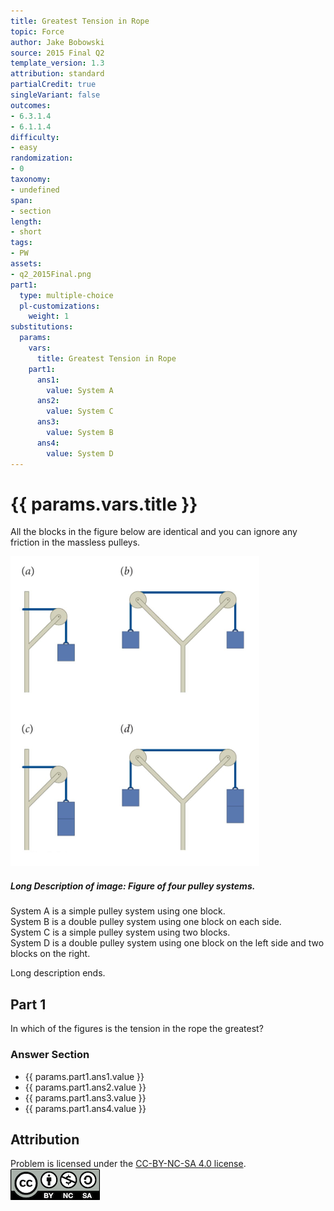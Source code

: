```yaml
---
title: Greatest Tension in Rope
topic: Force
author: Jake Bobowski
source: 2015 Final Q2
template_version: 1.3
attribution: standard
partialCredit: true
singleVariant: false
outcomes:
- 6.3.1.4
- 6.1.1.4
difficulty:
- easy
randomization:
- 0
taxonomy:
- undefined
span:
- section
length:
- short
tags:
- PW
assets:
- q2_2015Final.png
part1:
  type: multiple-choice
  pl-customizations:
    weight: 1
substitutions:
  params:
    vars:
      title: Greatest Tension in Rope
    part1:
      ans1:
        value: System A
      ans2:
        value: System C
      ans3:
        value: System B
      ans4:
        value: System D
---
```

# {{ params.vars.title }}
All the blocks in the figure below are identical and you can ignore any friction in the massless pulleys.

<img longdesc="Greatest Tension in Rope.md#desc" alt="Figure of four pulley systems." src="q2_2015Final.png">

</br>

<div id="desc">
<h5>Long Description of image: Figure of four pulley systems.</h5>
System A is a simple pulley system using one block.</br>
System B is a double pulley system using one block on each side.</br>
System C is a simple pulley system using two blocks.</br>
System D is a double pulley system using one block on the left side and two blocks on the right.
<p>Long description ends.</p>
<div>

## Part 1

In which of the figures is the tension in the rope the greatest?

### Answer Section

- {{ params.part1.ans1.value }}
- {{ params.part1.ans2.value }}
- {{ params.part1.ans3.value }}
- {{ params.part1.ans4.value }}

## Attribution

Problem is licensed under the [CC-BY-NC-SA 4.0 license](https://creativecommons.org/licenses/by-nc-sa/4.0/).<br> ![The Creative Commons 4.0 license requiring attribution-BY, non-commercial-NC, and share-alike-SA license.](https://raw.githubusercontent.com/firasm/bits/master/by-nc-sa.png)